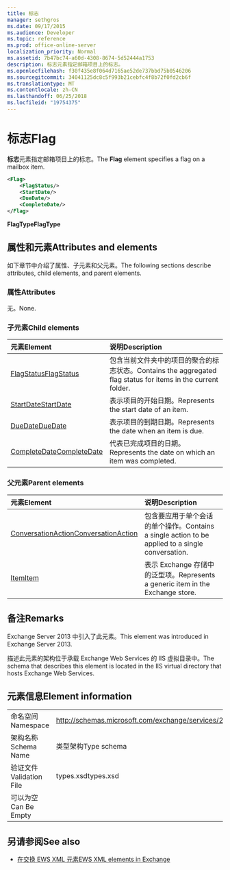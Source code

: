 ```yaml
---
title: 标志
manager: sethgros
ms.date: 09/17/2015
ms.audience: Developer
ms.topic: reference
ms.prod: office-online-server
localization_priority: Normal
ms.assetid: 7b47bc74-a60d-4308-8674-5d52444a1753
description: 标志元素指定邮箱项目上的标志。
ms.openlocfilehash: f30f435e8f064d7165ae52de737bbd75b0546206
ms.sourcegitcommit: 34041125dc8c5f993b21cebfc4f8b72f0fd2cb6f
ms.translationtype: MT
ms.contentlocale: zh-CN
ms.lasthandoff: 06/25/2018
ms.locfileid: "19754375"
---
```

# <a name="flag"></a><span data-ttu-id="99dcc-103">标志</span><span class="sxs-lookup"><span data-stu-id="99dcc-103">Flag</span></span>

<span data-ttu-id="99dcc-104">**标志**元素指定邮箱项目上的标志。</span><span class="sxs-lookup"><span data-stu-id="99dcc-104">The **Flag** element specifies a flag on a mailbox item.</span></span> 
  
```XML
<Flag>
    <FlagStatus/>
    <StartDate/>
    <DueDate/>
    <CompleteDate/>
</Flag>
```

 <span data-ttu-id="99dcc-105">**FlagType**</span><span class="sxs-lookup"><span data-stu-id="99dcc-105">**FlagType**</span></span>
## <a name="attributes-and-elements"></a><span data-ttu-id="99dcc-106">属性和元素</span><span class="sxs-lookup"><span data-stu-id="99dcc-106">Attributes and elements</span></span>

<span data-ttu-id="99dcc-107">如下章节中介绍了属性、子元素和父元素。</span><span class="sxs-lookup"><span data-stu-id="99dcc-107">The following sections describe attributes, child elements, and parent elements.</span></span>
  
### <a name="attributes"></a><span data-ttu-id="99dcc-108">属性</span><span class="sxs-lookup"><span data-stu-id="99dcc-108">Attributes</span></span>

<span data-ttu-id="99dcc-109">无。</span><span class="sxs-lookup"><span data-stu-id="99dcc-109">None.</span></span>
  
### <a name="child-elements"></a><span data-ttu-id="99dcc-110">子元素</span><span class="sxs-lookup"><span data-stu-id="99dcc-110">Child elements</span></span>

|<span data-ttu-id="99dcc-111">**元素**</span><span class="sxs-lookup"><span data-stu-id="99dcc-111">**Element**</span></span>|<span data-ttu-id="99dcc-112">**说明**</span><span class="sxs-lookup"><span data-stu-id="99dcc-112">**Description**</span></span>|
|:-----|:-----|
|[<span data-ttu-id="99dcc-113">FlagStatus</span><span class="sxs-lookup"><span data-stu-id="99dcc-113">FlagStatus</span></span>](flagstatus.md) <br/> |<span data-ttu-id="99dcc-114">包含当前文件夹中的项目的聚合的标志状态。</span><span class="sxs-lookup"><span data-stu-id="99dcc-114">Contains the aggregated flag status for items in the current folder.</span></span>  <br/> |
|[<span data-ttu-id="99dcc-115">StartDate</span><span class="sxs-lookup"><span data-stu-id="99dcc-115">StartDate</span></span>](startdate.md) <br/> |<span data-ttu-id="99dcc-116">表示项目的开始日期。</span><span class="sxs-lookup"><span data-stu-id="99dcc-116">Represents the start date of an item.</span></span>  <br/> |
|[<span data-ttu-id="99dcc-117">DueDate</span><span class="sxs-lookup"><span data-stu-id="99dcc-117">DueDate</span></span>](duedate.md) <br/> |<span data-ttu-id="99dcc-118">表示项目的到期日期。</span><span class="sxs-lookup"><span data-stu-id="99dcc-118">Represents the date when an item is due.</span></span>  <br/> |
|[<span data-ttu-id="99dcc-119">CompleteDate</span><span class="sxs-lookup"><span data-stu-id="99dcc-119">CompleteDate</span></span>](completedate.md) <br/> |<span data-ttu-id="99dcc-120">代表已完成项目的日期。</span><span class="sxs-lookup"><span data-stu-id="99dcc-120">Represents the date on which an item was completed.</span></span>  <br/> |
   
### <a name="parent-elements"></a><span data-ttu-id="99dcc-121">父元素</span><span class="sxs-lookup"><span data-stu-id="99dcc-121">Parent elements</span></span>

|<span data-ttu-id="99dcc-122">**元素**</span><span class="sxs-lookup"><span data-stu-id="99dcc-122">**Element**</span></span>|<span data-ttu-id="99dcc-123">**说明**</span><span class="sxs-lookup"><span data-stu-id="99dcc-123">**Description**</span></span>|
|:-----|:-----|
|[<span data-ttu-id="99dcc-124">ConversationAction</span><span class="sxs-lookup"><span data-stu-id="99dcc-124">ConversationAction</span></span>](conversationaction.md) <br/> |<span data-ttu-id="99dcc-125">包含要应用于单个会话的单个操作。</span><span class="sxs-lookup"><span data-stu-id="99dcc-125">Contains a single action to be applied to a single conversation.</span></span>  <br/> |
|[<span data-ttu-id="99dcc-126">Item</span><span class="sxs-lookup"><span data-stu-id="99dcc-126">Item</span></span>](item.md) <br/> |<span data-ttu-id="99dcc-127">表示 Exchange 存储中的泛型项。</span><span class="sxs-lookup"><span data-stu-id="99dcc-127">Represents a generic item in the Exchange store.</span></span>  <br/> |
   
## <a name="remarks"></a><span data-ttu-id="99dcc-128">备注</span><span class="sxs-lookup"><span data-stu-id="99dcc-128">Remarks</span></span>

<span data-ttu-id="99dcc-129">Exchange Server 2013 中引入了此元素。</span><span class="sxs-lookup"><span data-stu-id="99dcc-129">This element was introduced in Exchange Server 2013.</span></span>
  
<span data-ttu-id="99dcc-130">描述此元素的架构位于承载 Exchange Web Services 的 IIS 虚拟目录中。</span><span class="sxs-lookup"><span data-stu-id="99dcc-130">The schema that describes this element is located in the IIS virtual directory that hosts Exchange Web Services.</span></span>
  
## <a name="element-information"></a><span data-ttu-id="99dcc-131">元素信息</span><span class="sxs-lookup"><span data-stu-id="99dcc-131">Element information</span></span>

|||
|:-----|:-----|
|<span data-ttu-id="99dcc-132">命名空间</span><span class="sxs-lookup"><span data-stu-id="99dcc-132">Namespace</span></span>  <br/> |http://schemas.microsoft.com/exchange/services/2006/types  <br/> |
|<span data-ttu-id="99dcc-133">架构名称</span><span class="sxs-lookup"><span data-stu-id="99dcc-133">Schema Name</span></span>  <br/> |<span data-ttu-id="99dcc-134">类型架构</span><span class="sxs-lookup"><span data-stu-id="99dcc-134">Type schema</span></span>  <br/> |
|<span data-ttu-id="99dcc-135">验证文件</span><span class="sxs-lookup"><span data-stu-id="99dcc-135">Validation File</span></span>  <br/> |<span data-ttu-id="99dcc-136">types.xsd</span><span class="sxs-lookup"><span data-stu-id="99dcc-136">types.xsd</span></span>  <br/> |
|<span data-ttu-id="99dcc-137">可以为空</span><span class="sxs-lookup"><span data-stu-id="99dcc-137">Can Be Empty</span></span>  <br/> ||
   
## <a name="see-also"></a><span data-ttu-id="99dcc-138">另请参阅</span><span class="sxs-lookup"><span data-stu-id="99dcc-138">See also</span></span>



- [<span data-ttu-id="99dcc-139">在交换 EWS XML 元素</span><span class="sxs-lookup"><span data-stu-id="99dcc-139">EWS XML elements in Exchange</span></span>](ews-xml-elements-in-exchange.md)

